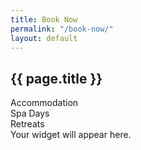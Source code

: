 ```yaml
---
title: Book Now
permalink: "/book-now/"
layout: default
---
```


<section id="book-now">
  <div class="about">
    <h2>{{ page.title }}</h2>
  </div>

  <div class="booking-toggle flex">
    <div class="btn accomodation-button active-btn">Accommodation</div>
    <div class="btn spa-button">Spa Days</div>
    <div class="btn Retreats-button">Retreats</div>
  </div>

  <div class="platform booking-cal active">
    <div
      data-calendar-key="E55755E8B4F2753BF0525E801AA3DDE4932565249BE8DE0E1A4179AD7D69345D170EEF11BFBC38B3A7A51585C16A08CFEC6525BEA3AB1235"
      data-calendar-departure-picker="true"
      data-calendar-mobile-grid="true"
    >
      Your widget will appear here.
    </div>
    <script src="https://secure.supercontrol.co.uk/components/embed.js"></script>
  </div>

  <div class="platform booking-spa">
    <iframe
      src="https://www.supersaas.com/schedule/IntheStix/Spa_Days?view=free"
      width="100%"
      height="800"
    ></iframe>
  </div>

  <div class="platform booking-retreats">
    <iframe
      src="https://www.supersaas.com/schedule/IntheStix/retreats?view=free"
      width="100%"
      height="800"
    ></iframe>
  </div>
</section>

<style>
  .platform {
    display: none;
  }
  .platform.active {
    display: block;
  }
</style>

